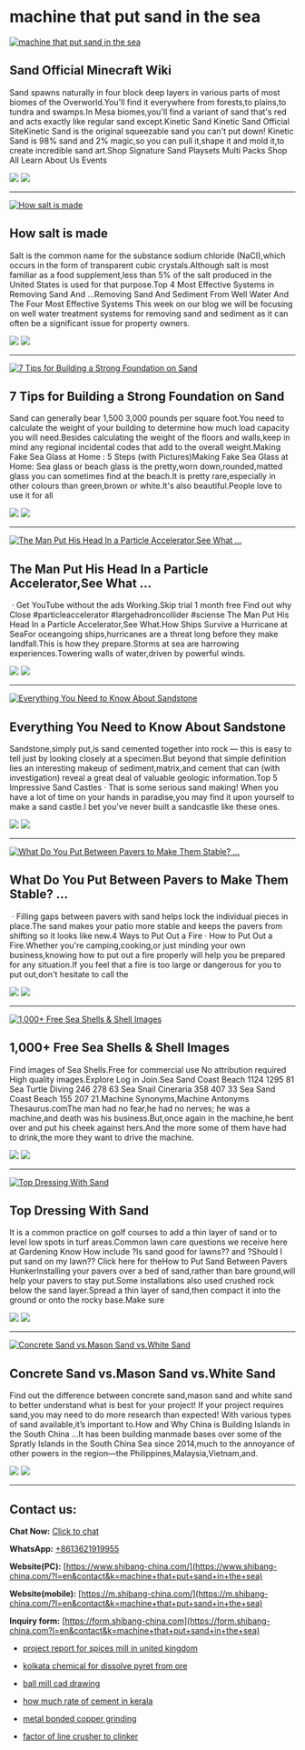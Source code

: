 # machine that put sand in the sea

<a href="https://swt.shibang-china.com/?l=en&img&k=machine+that+put+sand+in+the+sea" target="_blank">![machine that put sand in the sea](http://static.shibang-china.com/all-800x300/539.jpg)</a>

## Sand Official Minecraft Wiki
Sand spawns naturally in four block deep layers in various parts of most biomes of the Overworld.You'll find it everywhere from forests,to plains,to tundra and swamps.In Mesa biomes,you'll find a variant of sand that's red and acts exactly like regular sand except.Kinetic Sand Kinetic Sand Official SiteKinetic Sand is the original squeezable sand you can't put down! Kinetic Sand is 98% sand and 2% magic,so you can pull it,shape it and mold it,to create incredible sand art.Shop Signature Sand Playsets Multi Packs Shop All Learn About Us Events


<a href="https://whatsapp.shibangsoft.com/WhatsApp.php" target="_blank" title="WhatsApp">![](http://static.shibang-china.com/icon/whatsapp.png)</a> <a href="https://swt.shibang-china.com/?l=en&icon&k=machine+that+put+sand+in+the+sea" target="_blank">![](http://static.shibang-china.com/icon/chat-en.png)</a>

---

<a href="https://swt.shibang-china.com/?l=en&img&k=machine+that+put+sand+in+the+sea" target="_blank">![How salt is made](http://static.shibang-china.com/all-800x300/1262.jpg)</a>

## How salt is made
Salt is the common name for the substance sodium chloride (NaCI),which occurs in the form of transparent cubic crystals.Although salt is most familiar as a food supplement,less than 5% of the salt produced in the United States is used for that purpose.Top 4 Most Effective Systems in Removing Sand And …Removing Sand And Sediment From Well Water And The Four Most Effective Systems This week on our blog we will be focusing on well water treatment systems for removing sand and sediment as it can often be a significant issue for property owners.


<a href="https://whatsapp.shibangsoft.com/WhatsApp.php" target="_blank" title="WhatsApp">![](http://static.shibang-china.com/icon/whatsapp.png)</a> <a href="https://swt.shibang-china.com/?l=en&icon&k=machine+that+put+sand+in+the+sea" target="_blank">![](http://static.shibang-china.com/icon/chat-en.png)</a>

---

<a href="https://swt.shibang-china.com/?l=en&img&k=machine+that+put+sand+in+the+sea" target="_blank">![7 Tips for Building a Strong Foundation on Sand](http://static.shibang-china.com/all-800x300/744.jpg)</a>

## 7 Tips for Building a Strong Foundation on Sand
Sand can generally bear 1,500 3,000 pounds per square foot.You need to calculate the weight of your building to determine how much load capacity you will need.Besides calculating the weight of the floors and walls,keep in mind any regional incidental codes that add to the overall weight.Making Fake Sea Glass at Home : 5 Steps (with Pictures)Making Fake Sea Glass at Home: Sea glass or beach glass is the pretty,worn down,rounded,matted glass you can sometimes find at the beach.It is pretty rare,especially in other colours than green,brown or white.It's also beautiful.People love to use it for all


<a href="https://whatsapp.shibangsoft.com/WhatsApp.php" target="_blank" title="WhatsApp">![](http://static.shibang-china.com/icon/whatsapp.png)</a> <a href="https://swt.shibang-china.com/?l=en&icon&k=machine+that+put+sand+in+the+sea" target="_blank">![](http://static.shibang-china.com/icon/chat-en.png)</a>

---

<a href="https://swt.shibang-china.com/?l=en&img&k=machine+that+put+sand+in+the+sea" target="_blank">![The Man Put His Head In a Particle Accelerator,See What …](http://static.shibang-china.com/all-800x300/71.jpg)</a>

## The Man Put His Head In a Particle Accelerator,See What …
&nbsp;&#0183;&#32;Get YouTube without the ads Working.Skip trial 1 month free Find out why Close #particleaccelerator #largehadroncollider #sciense The Man Put His Head In a Particle Accelerator,See What.How Ships Survive a Hurricane at SeaFor oceangoing ships,hurricanes are a threat long before they make landfall.This is how they prepare.Storms at sea are harrowing experiences.Towering walls of water,driven by powerful winds.


<a href="https://whatsapp.shibangsoft.com/WhatsApp.php" target="_blank" title="WhatsApp">![](http://static.shibang-china.com/icon/whatsapp.png)</a> <a href="https://swt.shibang-china.com/?l=en&icon&k=machine+that+put+sand+in+the+sea" target="_blank">![](http://static.shibang-china.com/icon/chat-en.png)</a>

---

<a href="https://swt.shibang-china.com/?l=en&img&k=machine+that+put+sand+in+the+sea" target="_blank">![Everything You Need to Know About Sandstone](http://static.shibang-china.com/all-800x300/1199.jpg)</a>

## Everything You Need to Know About Sandstone
Sandstone,simply put,is sand cemented together into rock — this is easy to tell just by looking closely at a specimen.But beyond that simple definition lies an interesting makeup of sediment,matrix,and cement that can (with investigation) reveal a great deal of valuable geologic information.Top 5 Impressive Sand Castles&nbsp;&#0183;&#32;That is some serious sand making! When you have a lot of time on your hands in paradise,you may find it upon yourself to make a sand castle.I bet you've never built a sandcastle like these ones.


<a href="https://whatsapp.shibangsoft.com/WhatsApp.php" target="_blank" title="WhatsApp">![](http://static.shibang-china.com/icon/whatsapp.png)</a> <a href="https://swt.shibang-china.com/?l=en&icon&k=machine+that+put+sand+in+the+sea" target="_blank">![](http://static.shibang-china.com/icon/chat-en.png)</a>

---

<a href="https://swt.shibang-china.com/?l=en&img&k=machine+that+put+sand+in+the+sea" target="_blank">![What Do You Put Between Pavers to Make Them Stable? …](http://static.shibang-china.com/all-800x300/726.jpg)</a>

## What Do You Put Between Pavers to Make Them Stable? …
&nbsp;&#0183;&#32;Filling gaps between pavers with sand helps lock the individual pieces in place.The sand makes your patio more stable and keeps the pavers from shifting so it looks like new.4 Ways to Put Out a Fire&nbsp;&#0183;&#32;How to Put Out a Fire.Whether you're camping,cooking,or just minding your own business,knowing how to put out a fire properly will help you be prepared for any situation.If you feel that a fire is too large or dangerous for you to put out,don't hesitate to call the


<a href="https://whatsapp.shibangsoft.com/WhatsApp.php" target="_blank" title="WhatsApp">![](http://static.shibang-china.com/icon/whatsapp.png)</a> <a href="https://swt.shibang-china.com/?l=en&icon&k=machine+that+put+sand+in+the+sea" target="_blank">![](http://static.shibang-china.com/icon/chat-en.png)</a>

---

<a href="https://swt.shibang-china.com/?l=en&img&k=machine+that+put+sand+in+the+sea" target="_blank">![1,000+ Free Sea Shells &amp; Shell Images](http://static.shibang-china.com/all-800x300/150.jpg)</a>

## 1,000+ Free Sea Shells &amp; Shell Images
Find images of Sea Shells.Free for commercial use No attribution required High quality images.Explore Log in Join.Sea Sand Coast Beach 1124 1295 81 Sea Turtle Diving 246 278 63 Sea Snail Cineraria 358 407 33 Sea Sand Coast Beach 155 207 21.Machine Synonyms,Machine Antonyms Thesaurus.comThe man had no fear,he had no nerves; he was a machine,and death was his business.But,once again in the machine,he bent over and put his cheek against hers.And the more some of them have had to drink,the more they want to drive the machine.


<a href="https://whatsapp.shibangsoft.com/WhatsApp.php" target="_blank" title="WhatsApp">![](http://static.shibang-china.com/icon/whatsapp.png)</a> <a href="https://swt.shibang-china.com/?l=en&icon&k=machine+that+put+sand+in+the+sea" target="_blank">![](http://static.shibang-china.com/icon/chat-en.png)</a>

---

<a href="https://swt.shibang-china.com/?l=en&img&k=machine+that+put+sand+in+the+sea" target="_blank">![Top Dressing With Sand](http://static.shibang-china.com/all-800x300/1185.jpg)</a>

## Top Dressing With Sand
It is a common practice on golf courses to add a thin layer of sand or to level low spots in turf areas.Common lawn care questions we receive here at Gardening Know How include ?Is sand good for lawns?? and ?Should I put sand on my lawn?? Click here for theHow to Put Sand Between Pavers HunkerInstalling your pavers over a bed of sand,rather than bare ground,will help your pavers to stay put.Some installations also used crushed rock below the sand layer.Spread a thin layer of sand,then compact it into the ground or onto the rocky base.Make sure


<a href="https://whatsapp.shibangsoft.com/WhatsApp.php" target="_blank" title="WhatsApp">![](http://static.shibang-china.com/icon/whatsapp.png)</a> <a href="https://swt.shibang-china.com/?l=en&icon&k=machine+that+put+sand+in+the+sea" target="_blank">![](http://static.shibang-china.com/icon/chat-en.png)</a>

---

<a href="https://swt.shibang-china.com/?l=en&img&k=machine+that+put+sand+in+the+sea" target="_blank">![Concrete Sand vs.Mason Sand vs.White Sand](http://static.shibang-china.com/all-800x300/1067.jpg)</a>

## Concrete Sand vs.Mason Sand vs.White Sand
Find out the difference between concrete sand,mason sand and white sand to better understand what is best for your project! If your project requires sand,you may need to do more research than expected! With various types of sand available,it’s important to.How and Why China is Building Islands in the South China …It has been building manmade bases over some of the Spratly Islands in the South China Sea since 2014,much to the annoyance of other powers in the region—the Philippines,Malaysia,Vietnam,and.


<a href="https://whatsapp.shibangsoft.com/WhatsApp.php" target="_blank" title="WhatsApp">![](http://static.shibang-china.com/icon/whatsapp.png)</a> <a href="https://swt.shibang-china.com/?l=en&icon&k=machine+that+put+sand+in+the+sea" target="_blank">![](http://static.shibang-china.com/icon/chat-en.png)</a>

---
## Contact us:

**Chat Now:** [Click to chat](https://swt.shibang-china.com?l=en&contact&k=machine+that+put+sand+in+the+sea)

**WhatsApp:**  [+8613621919955](https://whatsapp.shibangsoft.com/WhatsApp.php)

**Website(PC):** [https://www.shibang-china.com/](https://www.shibang-china.com/?l=en&contact&k=machine+that+put+sand+in+the+sea)

**Website(mobile):** [https://m.shibang-china.com/](https://m.shibang-china.com/?l=en&contact&k=machine+that+put+sand+in+the+sea)

**Inquiry form:** [https://form.shibang-china.com](https://form.shibang-china.com?l=en&contact&k=machine+that+put+sand+in+the+sea)

* [project report for spices mill in united kingdom](../135/project%20report%20for%20spices%20mill%20in%20united%20kingdom.md)

* [kolkata chemical for dissolve pyret from ore](../135/kolkata%20chemical%20for%20dissolve%20pyret%20from%20ore.md)

* [ball mill cad drawing](../136/ball%20mill%20cad%20drawing.md)

* [how much rate of cement in kerala](../139/how%20much%20rate%20of%20cement%20in%20kerala.md)

* [metal bonded copper grinding](../134/metal%20bonded%20copper%20grinding.md)

* [factor of line crusher to clinker](../129/factor%20of%20line%20crusher%20to%20clinker.md)